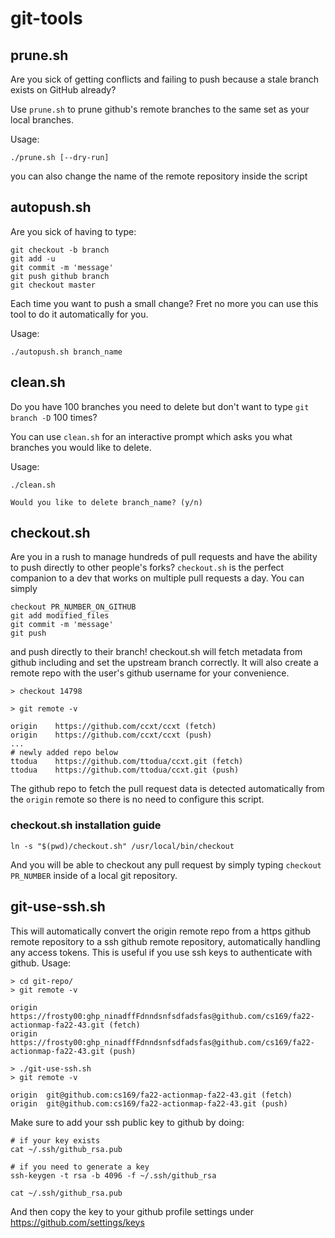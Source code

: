 # git-tools

## prune.sh

Are you sick of getting conflicts and failing to push because a stale branch exists on GitHub already?

Use `prune.sh` to prune github's remote branches to the same set as your local branches.

Usage:

```
./prune.sh [--dry-run]
```

you can also change the name of the remote repository inside the script

## autopush.sh

Are you sick of having to type:

```
git checkout -b branch
git add -u
git commit -m 'message'
git push github branch
git checkout master
```

Each time you want to push a small change? Fret no more you can use this tool to do it automatically for you.

Usage:

```
./autopush.sh branch_name
```

## clean.sh

Do you have 100 branches you need to delete but don't want to type `git branch -D` 100 times?

You can use `clean.sh` for an interactive prompt which asks you what branches you would like to delete.

Usage:

```
./clean.sh

Would you like to delete branch_name? (y/n)
```

## checkout.sh

Are you in a rush to manage hundreds of pull requests and have the ability to push directly to other people's forks? `checkout.sh` is the perfect companion to a dev that works on multiple pull requests a day. You can simply

```
checkout PR_NUMBER_ON_GITHUB
git add modified_files
git commit -m 'message'
git push
```

and push directly to their branch! checkout.sh will fetch metadata from github including and set the upstream branch correctly. It will also create a remote repo with the user's github username for your convenience.

```
> checkout 14798

> git remote -v

origin    https://github.com/ccxt/ccxt (fetch)
origin    https://github.com/ccxt/ccxt (push)
...
# newly added repo below
ttodua    https://github.com/ttodua/ccxt.git (fetch)
ttodua    https://github.com/ttodua/ccxt.git (push)
```

The github repo to fetch the pull request data is detected automatically from the `origin` remote so there is no need to configure this script.

### checkout.sh installation guide

```
ln -s "$(pwd)/checkout.sh" /usr/local/bin/checkout
```

And you will be able to checkout any pull request by simply typing `checkout PR_NUMBER` inside of a local git repository.

## git-use-ssh.sh

This will automatically convert the origin remote repo from a https github remote repository to a ssh github remote repository, automatically handling any access tokens. This is useful if you use ssh keys to authenticate with github. Usage:

```
> cd git-repo/
> git remote -v

origin	https://frosty00:ghp_ninadffFdnndsnfsdfadsfas@github.com/cs169/fa22-actionmap-fa22-43.git (fetch)
origin	https://frosty00:ghp_ninadffFdnndsnfsdfadsfas@github.com/cs169/fa22-actionmap-fa22-43.git (push)

> ./git-use-ssh.sh
> git remote -v

origin	git@github.com:cs169/fa22-actionmap-fa22-43.git (fetch)
origin	git@github.com:cs169/fa22-actionmap-fa22-43.git (push)
```

Make sure to add your ssh public key to github by doing:

```
# if your key exists
cat ~/.ssh/github_rsa.pub

# if you need to generate a key
ssh-keygen -t rsa -b 4096 -f ~/.ssh/github_rsa

cat ~/.ssh/github_rsa.pub
```

And then copy the key to your github profile settings under https://github.com/settings/keys
